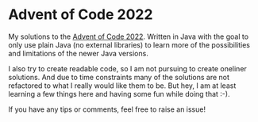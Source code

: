 # Advent of Code 2022

My solutions to the [Advent of Code 2022](https://adventofcode.com/). Written in Java with the goal to only use plain
Java (no external libraries) to learn more of the possibilities and limitations of the newer Java versions. 

I also try to create readable code, so I am not pursuing to create oneliner solutions. And due to time constraints 
many of the solutions are not refactored to what I really would like them to be. But hey, I am at least learning 
a few things here and having some fun while doing that :-).

If you have any tips or comments, feel free to raise an issue!